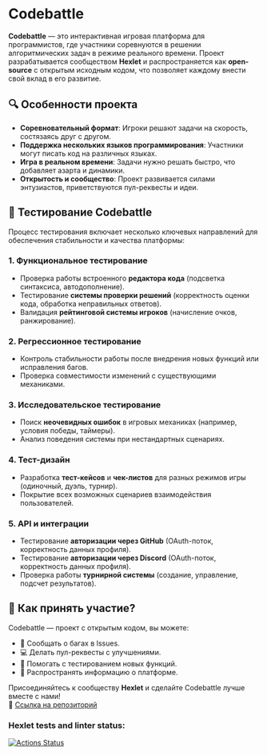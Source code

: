 # Codebattle

**Codebattle** — это интерактивная игровая платформа для программистов, где участники соревнуются в решении алгоритмических задач в режиме реального времени. Проект разрабатывается сообществом **Hexlet** и распространяется как **open-source** с открытым исходным кодом, что позволяет каждому внести свой вклад в его развитие.

## 🔍 Особенности проекта
- **Соревновательный формат**: Игроки решают задачи на скорость, состязаясь друг с другом.
- **Поддержка нескольких языков программирования**: Участники могут писать код на различных языках.
- **Игра в реальном времени**: Задачи нужно решать быстро, что добавляет азарта и динамики.
- **Открытость и сообщество**: Проект развивается силами энтузиастов, приветствуются пул-реквесты и идеи.

## 🧪 Тестирование Codebattle
Процесс тестирования включает несколько ключевых направлений для обеспечения стабильности и качества платформы:

### 1. **Функциональное тестирование**
   - Проверка работы встроенного **редактора кода** (подсветка синтаксиса, автодополнение).
   - Тестирование **системы проверки решений** (корректность оценки кода, обработка неправильных ответов).
   - Валидация **рейтинговой системы игроков** (начисление очков, ранжирование).

### 2. **Регрессионное тестирование**
   - Контроль стабильности работы после внедрения новых функций или исправления багов.
   - Проверка совместимости изменений с существующими механиками.

### 3. **Исследовательское тестирование**
   - Поиск **неочевидных ошибок** в игровых механиках (например, условия победы, таймеры).
   - Анализ поведения системы при нестандартных сценариях.

### 4. **Тест-дизайн**
   - Разработка **тест-кейсов** и **чек-листов** для разных режимов игры (одиночный, дуэль, турнир).
   - Покрытие всех возможных сценариев взаимодействия пользователей.

### 5. **API и интеграции**
   - Тестирование **авторизации через GitHub** (OAuth-поток, корректность данных профиля).
   - Тестирование **авторизации через Discord** (OAuth-поток, корректность данных профиля).
   - Проверка работы **турнирной системы** (создание, управление, подсчет результатов).

## 🚀 Как принять участие?
Codebattle — проект с открытым кодом, вы можете:
- 🐞 Сообщать о багах в Issues.
- 💻 Делать пул-реквесты с улучшениями.
- 🧪 Помогать с тестированием новых функций.
- 📢 Распространять информацию о платформе.

Присоединяйтесь к сообществу **Hexlet** и сделайте Codebattle лучше вместе с нами!  
🔗 [Ссылка на репозиторий](https://github.com/hexlet-codebattle/codebattle)


### Hexlet tests and linter status:
[![Actions Status](https://github.com/LeonidStavrov/qa-engineer-project-85/actions/workflows/hexlet-check.yml/badge.svg)](https://github.com/LeonidStavrov/qa-engineer-project-85/actions)
